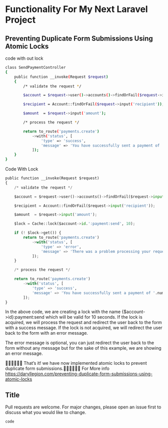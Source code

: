 # Functionality For My Next Laravel Project



## Preventing Duplicate Form Submissions Using Atomic Locks

code with out lock 

```bash
class SendPaymentController
{
    public function __invoke(Request $request)
    {
        /* validate the request */

        $account = $request->user()->accounts()->findOrFail($request->input('account'));

        $recipient = Account::findOrFail($request->input('recipient'));

        $amount  = $request->input('amount');

        /* process the request */

        return to_route('payments.create')
            ->with('status', [
                'type' => 'success',
                'message' => 'You have successfully sent a payment of '.number_format($request->input('amount'), 2).' to '.$recipient->name.'.',
            ]);
    }
}
```



Code With Lock

```python
public function __invoke(Request $request)
{
    /* validate the request */

    $account = $request->user()->accounts()->findOrFail($request->input('account'));

    $recipient = Account::findOrFail($request->input('recipient'));

    $amount  = $request->input('amount');

    $lock = Cache::lock($account->id.':payment:send', 10);

    if (! $lock->get()) {
        return to_route('payments.create')
            ->with('status', [
                'type' => 'error',
                'message' => 'There was a problem processing your request.',
            ]);
    }

    /* process the request */

    return to_route('payments.create')
        ->with('status', [
            'type' => 'success',
            'message' => 'You have successfully sent a payment of '.number_format($request->input('amount'), 2).' to '.$recipient->name.'.',
        ]);
}
```

In the above code, we are creating a lock with the name {$account->id}:payment:send which will be valid for 10 seconds. If the lock is acquired, we will process the request and redirect the user back to the form with a success message. If the lock is not acquired, we will redirect the user back to the form with an error message.

The error message is optional, you can just redirect the user back to the form without any message but for the sake of this example, we are showing an error message.

🎉🎉🎉🎉🎉🎉 That’s it! we have now implemented atomic locks to prevent duplicate form submissions.🎉🎉🎉🎉🎉🎉
For More info  https://daryllegion.com/preventing-duplicate-form-submissions-using-atomic-locks







## Title 

Pull requests are welcome. For major changes, please open an issue first
to discuss what you would like to change.
```
code 
```


